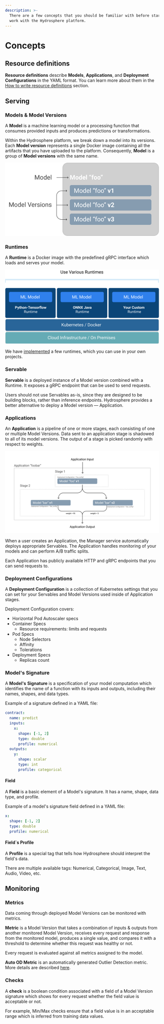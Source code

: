 ```yaml
---
description: >-
  There are a few concepts that you should be familiar with before starting to
  work with the Hydrosphere platform.
---
```


# Concepts

## Resource definitions

**Resource definitions** describe **Models**, **Applications**, and **Deployment Configurations** in the YAML format. You can learn more about them in the [How to write resource definitions](../quickstart/how-to/write-definitions.md) section.

## Serving

### Models & Model Versions

A **Model** is a machine learning model or a processing function that consumes provided inputs and produces predictions or transformations.

Within the Hydrosphere platform, we break down a model into its versions. Each **Model version** represents a single Docker image containing all the artifacts that you have uploaded to the platform. Consequently, **Model** is a group of **Model versions** with the same name.

![Model vs Model Version Difference](../.gitbook/assets/model-vs-model-version%20%281%29%20%282%29%20%285%29.png)

### Runtimes

A **Runtime** is a Docker image with the predefined gRPC interface which loads and serves your model.

![Place of Runtimes in the Architecture](../.gitbook/assets/serving_on_various_runtimes%20%281%29%20%284%29%20%286%29%20%286%29%20%281%29.jpg)

We have [implemented](../resources/reference/runtimes.md) a few runtimes, which you can use in your own projects.

### Servable

**Servable** is a deployed instance of a Model version combined with a Runtime. It exposes a gRPC endpoint that can be used to send requests.

Users should not use Servables as-is, since they are designed to be building blocks, rather than inference endpoints. Hydrosphere provides a better alternative to deploy a Model version — Application.

### Applications

An **Application** is a pipeline of one or more stages, each consisting of one or multiple Model Versions. Data sent to an application stage is shadowed to all of its model versions. The output of a stage is picked randomly with respect to weights.

![Example of a multi-staged output with an A/B test on the second stage](../.gitbook/assets/application%20%281%29%20%284%29%20%286%29%20%286%29%20%281%29.png)

When a user creates an Application, the Manager service automatically deploys appropriate Servables. The Application handles monitoring of your models and can perform A/B traffic splits.

Each Application has publicly available HTTP and gRPC endpoints that you can send requests to.

### Deployment Configurations

A **Deployment Configuration** is a collection of Kubernetes settings that you can set for your Servables and Model Versions used inside of Application stages.

Deployment Configuration covers:

* Horizontal Pod Autoscaler specs
* Container Specs 
  * Resource requirements: limits and requests 
* Pod Specs
  * Node Selectors
  * Affinity
  * Tolerations
* Deployment Specs
  * Replicas count

### Model's Signature

A **Model's** **Signature** is a specification of your model computation which identifies the name of a function with its inputs and outputs, including their names, shapes, and data types.

Example of a signature defined in a YAML file:

```yaml
contract:
  name: predict
  inputs:
    x:
      shape: [-1, 2]
      type: double
      profile: numerical
  outputs:
    y:
      shape: scalar
      type: int
      profile: categorical
```

#### Field

A **Field** is a basic element of a Model's signature. It has a name, shape, data type, and profile.

Example of a model's signature field defined in a YAML file:

```yaml
x:
  shape: [-1, 2]
  type: double
  profile: numerical
```

#### Field\`s Profile

A **Profile** is a special tag that tells how Hydrosphere should interpret the field's data.

There are multiple available tags: Numerical, Categorical, Image, Text, Audio, Video, etc.

## Monitoring

### Metrics

Data coming through deployed Model Versions can be monitored with metrics.

**Metric** is a Model Version that takes a combination of inputs & outputs from another monitored Model Version, receives every request and response from the monitored model, produces a single value, and compares it with a threshold to determine whether this request was healthy or not.

Every request is evaluated against all metrics assigned to the model.

**Auto OD Metric** is an automatically generated Outlier Detection metric. More details are described [here](hydrosphere-features/automatic-outlier-detection.md).

### Checks

A **check** is a boolean condition associated with a field of a Model Version signature which shows for every request whether the field value is acceptable or not.

For example, Min/Max checks ensure that a field value is in an acceptable range which is inferred from training data values.

